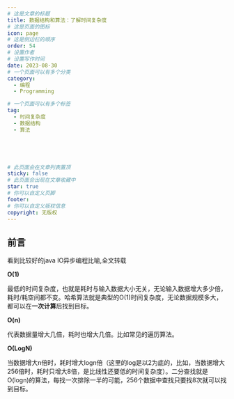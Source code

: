 ```yaml
---
# 这是文章的标题
title: 数据结构和算法：了解时间复杂度
# 这是页面的图标
icon: page
# 这是侧边栏的顺序
order: 54
# 设置作者
# 设置写作时间
date: 2023-08-30
# 一个页面可以有多个分类
category:
  - 编程
  - Programming

# 一个页面可以有多个标签
tag:
  - 时间复杂度
  - 数据结构
  - 算法
  




# 此页面会在文章列表置顶
sticky: false
# 此页面会出现在文章收藏中
star: true
# 你可以自定义页脚
footer: 
# 你可以自定义版权信息
copyright: 无版权
---
```




## 前言

看到比较好的java IO异步编程比喻,全文转载



**O(1)**

最低的时间复杂度，也就是耗时与输入数据大小无关，无论输入数据增大多少倍，耗时/耗空间都不变。哈希算法就是典型的O(1)时间复杂度，无论数据规模多大，都可以在**一次计算**后找到目标。

**O(n)**
 
代表数据量增大几倍，耗时也增大几倍。比如常见的遍历算法。

**O(LogN)**
 
 当数据增大n倍时，耗时增大logn倍（这里的log是以2为底的，比如，当数据增大256倍时，耗时只增大8倍，是比线性还要低的时间复杂度）。二分查找就是O(logn)的算法，每找一次排除一半的可能，256个数据中查找只要找8次就可以找到目标。